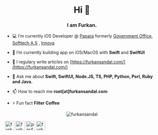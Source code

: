 <h1 align="center">Hi 👋</h1>
<h3 align="center">I am Furkan.</h3>

- 💻 I’m currently iOS Developer @ [Papara](https://www.papara.com) formerly [Government Office](http://turkiye.gov.tr), [Softtech A.Ş](https://softtech.com.tr/) , [Innova](https://www.innova.com.tr)

- 🌱 I’m currently building app on iOS/MacOS with **Swift** and **SwiftUI**

- 📝 I regulary write articles on [https://furkansandal.com/](https://furkansandal.com/)

- 💬 Ask me about **Swift, SwiftUI, Node.JS, TS, PHP, Python, Perl, Ruby and Java.**

- 📫 How to reach me **root[at]furkansandal.com**

- ⚡ Fun fact **Filter Coffee**

<p align="left"><p align="center"> 
<img align="center" src="https://github-readme-stats.vercel.app/api/top-langs/?username=furkansandal&layout=compact&hide=html" alt="furkansandal" />


<a href="https://twitter.com/furkanplusplus" target="blank"><img align="center" src="https://cdn.jsdelivr.net/npm/simple-icons@3.0.1/icons/twitter.svg" alt="furkan_sandal" height="30" width="30" /></a>
<a href="https://linkedin.com/in/furkansandal" target="blank"><img align="center" src="https://cdn.jsdelivr.net/npm/simple-icons@3.0.1/icons/linkedin.svg" alt="furkansandal" height="30" width="30" /></a>
<a href="https://fb.com/par4noid" target="blank"><img align="center" src="https://cdn.jsdelivr.net/npm/simple-icons@3.0.1/icons/facebook.svg" alt="par4noid" height="30" width="30" /></a>
<a href="https://instagram.com/furkansandal" target="blank"><img align="center" src="https://cdn.jsdelivr.net/npm/simple-icons@3.0.1/icons/instagram.svg" alt="furkansandal" height="30" width="30" /></a>
</p>

